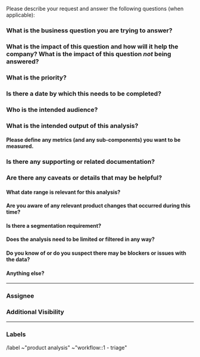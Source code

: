 <!---This issue is for ad hoc requests for the Product Analysis team.
If you need analysis on an experiment, please use the `experiment_template`---->

Please describe your request and answer the following questions (when applicable):

### What is the business question you are trying to answer?


### What is the impact of this question and how will it help the company? What is the impact of this question _not_ being answered?


### What is the priority? 
<!---If you have other issues in the backlog, please include the relative priority of this issue 
compared to those. (This does not necessarily need to be specific, but it's helpful to know
if this is you top priority vs something that can be addressed after other asks.)---->


### Is there a date by which this **needs** to be completed?
<!---Please include the "why" along with the date.---->


### Who is the intended audience?
<!---Examples: Growth team, Key Meeting attendees, etc.---->


### What is the intended output of this analysis?
<!---Examples: [To be provided by an exceptional analyst capable of supporting 8 PMs.]---->


#### Please define any metrics (and any sub-components) you want to be measured.
<!---For any rate measurements, please define the numerator and denominator for any desired 
calculations.---->


### Is there any supporting or related documentation?
<!---Please include links to any relevant epics, issues, MRs, instrumentation details, etc. 
For example, if the request involves user experience change (ex: credit card verification), please 
include the relevant event names, any details or context on the user experience, dates, etc.---->


### Are there any caveats or details that may be helpful?
<!---Please provide any additional context, dependencies, "gotchas", potential blockers, etc.---->


#### What date range is relevant for this analysis?


#### Are you aware of any relevant product changes that occurred during this time?


#### Is there a segmentation requirement?
<!---Example: Analysis should be segmented by a user or namespace attribute.---->


#### Does the analysis need to be limited or filtered in any way?
<!---Example: Analysis should be limited to `setup_for_company = TRUE`---->


#### Do you know of or do you suspect there may be blockers or issues with the data?
<!---Please include any additional details, if applicable.---->


#### Anything else?
<!---The more details and context you are able to provide, the better! While not required, 
limericks and gifs are always appreciated.---->


---

### Assignee
<!---Please assign the issue to your analyst contact, if applicable. If you do not have a contact, 
please leave this blank.---->


### Additional Visibility
<!---Please tag anyone else who is involved and/or should have visibility into this issue.---->


---
### Labels
<!---Please include any applicable ~section and ~group labels.---->


<!---Please do not edit below---->
/label ~"product analysis" ~"workflow::1 - triage"
